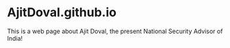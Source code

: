 # AjitDoval.github.io
This is a web page about Ajit Doval, the present National Security Advisor of India!
